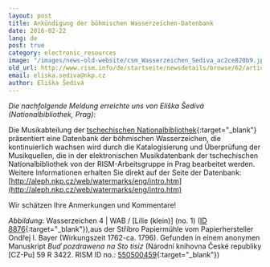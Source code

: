 ```yaml
---
layout: post
title: Ankündigung der böhmischen Wasserzeichen-Datenbank
date: 2016-02-22
lang: de
post: true
category: electronic_resources
image: "/images/news-old-website/csm_Wasserzeichen_Sediva_ac2ce820b9.jpg"
old_url: http://www.rism.info/de/startseite/newsdetails/browse/62/article/64/announcing-the-the-bohemian-watermark-database.html
email: eliska.sediva@nkp.cz
author: Eliška Šedivá
---
```


_Die nachfolgende Meldung erreichte uns von Eliška Šedivá (Nationalbibliothek, Prag):_

Die Musikabteilung der [tschechischen Nationalbibliothek](http://www.en.nkp.cz/about-us/professional-activities/music){:target="_blank"} präsentiert eine Datenbank der böhmischen Wasserzeichen, die kontinuierlich wachsen wird durch die Katalogisierung und Überprüfung der Musikquellen, die in der elektronischen Musikdatenbank der tschechischen Nationalbibliothek von der RISM-Arbeitsgruppe in Prag bearbeitet werden. Weitere Informationen erhalten Sie direkt auf der Seite der Datenbank:[http://aleph.nkp.cz/web/watermarks/eng/intro.htm](http://aleph.nkp.cz/web/watermarks/eng/intro.htm)

Wir schätzen Ihre Anmerkungen und Kommentare!


_Abbildung_: Wasserzeichen 4 | WAB / [Lilie (klein)] (no. 1) ([ID 8876](http://aleph.nkp.cz/web/watermarks/_8876.htm){:target="_blank"}),aus der Stříbro Papiermühle vom Papierhersteller Ondřej I. Bayer (Wirkungszeit 1762-ca. 1796). Gefunden in einem anonymen Manuskript _Buď pozdrawena na Sto tisiz_ (Národní knihovna České republiky [CZ-Pu] 59 R 3422. RISM ID no.: [550500459](https://opac.rism.info/search?id=550500459){:target="_blank"})

